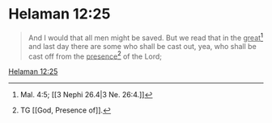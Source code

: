 # Helaman 12:25

> And I would that all men might be saved. But we read that in the <u>great</u>[^a] and last day there are some who shall be cast out, yea, who shall be cast off from the <u>presence</u>[^b] of the Lord;

[Helaman 12:25](https://www.churchofjesuschrist.org/study/scriptures/bofm/hel/12?lang=eng&id=p25#p25)


[^a]: Mal. 4:5; [[3 Nephi 26.4|3 Ne. 26:4.]]
[^b]: TG [[God, Presence of]].
